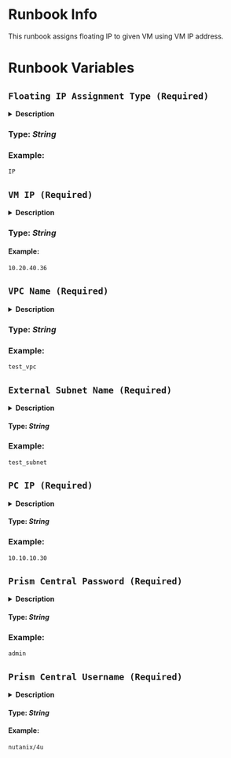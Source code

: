 # Runbook Info
This runbook assigns floating IP to given VM using VM IP address.

# Runbook Variables

## **`Floating IP Assignment Type (Required)`** 

  <details>
  <summary><b>Description</b></summary>
  Floating IP assignment refers to a network configuration in which an IP address is not permanently tied to a specific device or network interface. Instead, the IP address can be dynamically assigned to different devices or interfaces as needed.
  </details>  
    
  ### **Type:** _String_

  ### **Example:**
  ```
  IP
  ```

## **`VM IP (Required)`**

  <details>
    <summary><b>Description</b></summary>
    When referring to a "VM IP," it typically means the IP address assigned to a specific virtual machine (VM). VM IP will be used to identify VM and assign floating IP to it. In a virtualized environment, each VM is typically allocated its own unique IP address, allowing it to communicate with other devices on the network
  </details>

  ### **Type:** _String_

  #### **Example:**
  ```
 10.20.40.36
  ```

## **`VPC Name (Required)`**

  <details>
    <summary><b>Description</b></summary>
    This variable represents the name of a Nutanix Virtual Private Cloud (VPC) of given VM and is used to identify and reference a specific VPC within a Nutanix environment. 
    Nutanix VPC (Virtual Private Cloud) is a virtual network infrastructure provided by Nutanix for managing and organizing resources within a cloud environment. It is designed to create isolated network environments where virtual machines (VMs) and other resources can be deployed and interconnected securely.

    In Nutanix, a VPC allows users to define their own private network space with its own IP address range, subnets, and routing rules. It provides a logical abstraction of the network infrastructure, enabling users to create multiple VPCs within a Nutanix cluster and isolate resources based on different requirements, applications, or tenants.

    Key features and benefits of Nutanix VPC include:

      Network Isolation: VPCs enable logical network isolation, allowing different environments or tenants to operate independently within their own private network space.

      IP Address Management: Users can define their IP address range and subnets for each VPC, ensuring efficient IP address management and minimizing conflicts.

      Security and Segmentation: VPCs provide security controls, such as security groups, network access control lists (ACLs), and routing policies, to enforce access control and traffic segmentation between different VPCs or resources.

      Scalability and Flexibility: Nutanix VPCs can be easily scaled up or down based on resource requirements. They provide flexibility in terms of adding or removing subnets, updating IP address ranges, and adjusting network configurations.

      Connectivity Options: VPCs can be connected to other networks, such as on-premises data centers or external networks, using VPN (Virtual Private Network) or direct connectivity options, enabling hybrid cloud deployments.

    Nutanix VPCs play a vital role in managing and organizing the network infrastructure within Nutanix environments, enabling secure and isolated deployments of virtual resources.

  </details>

  ### **Type:** _String_

  ### **Example:**
  ```
  test_vpc
  ```

## **`External Subnet Name (Required)`**

  <details>
    <summary><b>Description</b></summary>
    This variable represents the name of the subnet that enables external connectivity for a Nutanix cluster. Provide external subnet name associated with given VPC. Its purpose is to assign external IP addresses to the virtual machines and networking resources such as load balancers within the cluster. The external subnet should have an adequate number of available IP addresses to handle the anticipated workload of the cluster. To ensure proper functionality of the cluster, it is crucial to keep the Nutanix.
  </details>

  #### **Type:** _String_

  ### **Example:**
  ```
  test_subnet
  ```

## **`PC IP (Required)`**

  <details>
  <summary><b>Description</b></summary>
   The Nutanix Prism Central IP is the network address or IP address of the Nutanix Prism Central management platform. It is the location where you can access the central management console for managing Nutanix clusters, including virtualization, storage, and networking resources. You can use this IP address to connect to the Prism Central instance from a web browser or through API calls to automate management tasks. It is important to keep the Nutanix Prism Central IP secure, as it provides access to the management platform and the Nutanix clusters it manages.
  </details>

  #### **Type:** _String_

  ### **Example:**
  ```
  10.10.10.30
  ```

  ## **`Prism Central Password (Required)`**

  <details>
    <summary><b>Description</b></summary>
    The Nutanix Prism Central Password variable is used to store the password that is used to authenticate with the Nutanix Prism Central management interface.

    Prism Central is a web-based management interface that provides a centralized view of multiple Nutanix clusters. The Nutanix Prism Central Password variable should be set to the password that corresponds to the username specified in the Nutanix Prism Central Username variable.

    It is important to ensure that the Nutanix Prism Central Password variable is kept secure and protected. The password should be stored in a secure manner, such as using a password manager or an encrypted file, and should not be shared with unauthorized individuals. Additionally, it is recommended to periodically change the password for security reasons.
   </details>

  #### **Type:** _String_

  ### **Example:**
  ```
  admin
  ```

## **`Prism Central Username (Required)`**

  <details>
  <summary><b>Description</b></summary>
  The Nutanix Prism Central Username variable is used to specify the username that is used to authenticate with the Nutanix Prism Central management interface.

  Prism Central is a web-based management interface that provides a centralized view of multiple Nutanix clusters. The Nutanix Prism Central Username variable should be set to the username that has been granted access to the Prism Central management interface.

  It is important to ensure that the Nutanix Prism Central Username variable is correctly configured and kept up-to-date to ensure that the Nutanix clusters can be managed effectively. The username specified in this variable should have the appropriate level of permissions to perform the required management tasks in Prism Central.
  </details>

  #### **Type:** _String_

  #### **Example:**
  ```
  nutanix/4u
  ```


